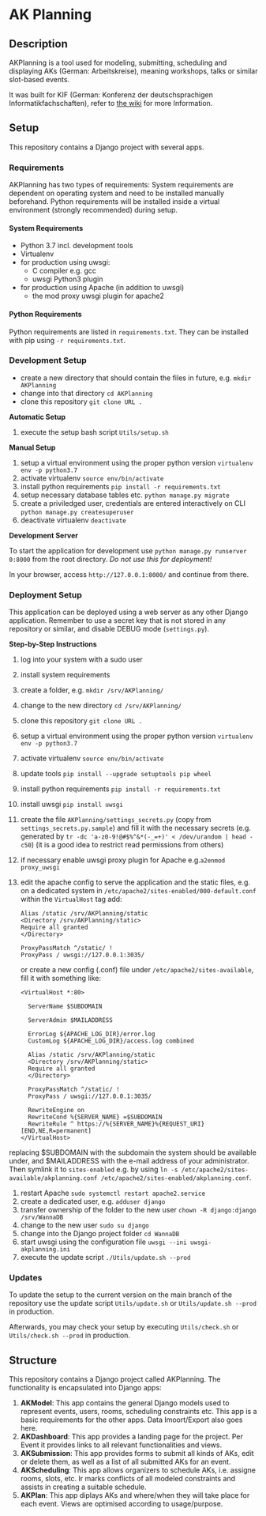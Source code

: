 # AK Planning

## Description

AKPlanning is a tool used for modeling, submitting, scheduling and displaying AKs (German: Arbeitskreise), meaning workshops, talks or similar slot-based events.

It was built for KIF (German: Konferenz der deutschsprachigen Informatikfachschaften), refer to [the wiki](wiki.kif.rocks) for more Information.


## Setup

This repository contains a Django project with several apps.


### Requirements

AKPlanning has two types of requirements: System requirements are dependent on operating system and need to be installed manually beforehand. Python requirements will be installed inside a virtual environment (strongly recommended) during setup.


#### System Requirements

* Python 3.7 incl. development tools
* Virtualenv
* for production using uwsgi:
  * C compiler e.g. gcc
  * uwsgi Python3 plugin
* for production using Apache (in addition to uwsgi)
  * the mod proxy uwsgi plugin for apache2


#### Python Requirements

Python requirements are listed in ``requirements.txt``. They can be installed with pip using ``-r requirements.txt``.


### Development Setup

* create a new directory that should contain the files in future, e.g. ``mkdir AKPlanning``
* change into that directory ``cd AKPlanning``
* clone this repository ``git clone URL .``


**Automatic Setup**

1. execute the setup bash script ``Utils/setup.sh``


**Manual Setup**

1. setup a virtual environment using the proper python version ``virtualenv env -p python3.7``
1. activate virtualenv ``source env/bin/activate``
1. install python requirements ``pip install -r requirements.txt``
1. setup necessary database tables etc. ``python manage.py migrate``
1. create a priviledged user, credentials are entered interactively on CLI ``python manage.py createsuperuser``
1. deactivate virtualenv ``deactivate``


**Development Server**

To start the application for development use ``python manage.py runserver 0:8000`` from the root directory.
*Do not use this for deployment!*

In your browser, access ``http://127.0.0.1:8000/`` and continue from there.


### Deployment Setup

This application can be deployed using a web server as any other Django application.
Remember to use a secret key that is not stored in any repository or similar, and disable DEBUG mode (``settings.py``).

**Step-by-Step Instructions**

1. log into your system with a sudo user
1. install system requirements
1. create a folder, e.g. ``mkdir /srv/AKPlanning/``
1. change to the new directory ``cd /srv/AKPlanning/``
1. clone this repository ``git clone URL .``
1. setup a virtual environment using the proper python version ``virtualenv env -p python3.7``
1. activate virtualenv ``source env/bin/activate``
1. update tools ``pip install --upgrade setuptools pip wheel``
1. install python requirements ``pip install -r requirements.txt``
1. install uwsgi ``pip install uwsgi``
1. create the file ``AKPlanning/settings_secrets.py`` (copy from ``settings_secrets.py.sample``) and fill it with the necessary secrets (e.g. generated by ``tr -dc 'a-z0-9!@#$%^&*(-_=+)' < /dev/urandom | head -c50``) (it is a good idea to restrict read permissions from others)
1. if necessary enable uwsgi proxy plugin for Apache e.g.``a2enmod proxy_uwsgi``
1. edit the apache config to serve the application and the static files, e.g. on a dedicated system in ``/etc/apache2/sites-enabled/000-default.conf`` within the ``VirtualHost`` tag add:

    ```
    Alias /static /srv/AKPlanning/static
    <Directory /srv/AKPlanning/static>
    Require all granted
    </Directory>

    ProxyPassMatch ^/static/ !
    ProxyPass / uwsgi://127.0.0.1:3035/
    ```

    or create a new config (.conf) file under ``/etc/apache2/sites-available``, fill it with something like:

    ````
    <VirtualHost *:80>

      ServerName $SUBDOMAIN

      ServerAdmin $MAILADDRESS

      ErrorLog ${APACHE_LOG_DIR}/error.log
      CustomLog ${APACHE_LOG_DIR}/access.log combined

      Alias /static /srv/AKPlanning/static
      <Directory /srv/AKPlanning/static>
      Require all granted
      </Directory>

      ProxyPassMatch ^/static/ !
      ProxyPass / uwsgi://127.0.0.1:3035/

      RewriteEngine on
      RewriteCond %{SERVER_NAME} =$SUBDOMAIN
      RewriteRule ^ https://%{SERVER_NAME}%{REQUEST_URI} [END,NE,R=permanent]
    </VirtualHost>
    ````

  replacing $SUBDOMAIN with the subdomain the system should be available under, and $MAILADDRESS with the e-mail address of your administrator. Then symlink it to ``sites-enabled`` e.g. by using ``ln -s /etc/apache2/sites-available/akplanning.conf /etc/apache2/sites-enabled/akplanning.conf``.
1. restart Apache ``sudo systemctl restart apache2.service``
1. create a dedicated user, e.g. ``adduser django``
1. transfer ownership of the folder to the new user ``chown -R django:django /srv/WannaDB``
1. change to the new user ``sudo su django``
1. change into the Django project folder ``cd WannaDB``
1. start uwsgi using the configuration file ``uwsgi --ini uwsgi-akplanning.ini``
1. execute the update script ``./Utils/update.sh --prod``


### Updates

To update the setup to the current version on the main branch of the repository use the update script ``Utils/update.sh`` or ``Utils/update.sh --prod`` in production.

Afterwards, you may check your setup by executing ``Utils/check.sh`` or ``Utils/check.sh --prod`` in production.


## Structure

This repository contains a Django project called AKPlanning. The functionality is encapsulated into Django apps:

1. **AKModel**: This app contains the general Django models used to represent events, users, rooms, scheduling constraints etc. This app is a basic requirements for the other apps. Data Imoort/Export also goes here.
1. **AKDashboard**: This app provides a landing page for the project. Per Event it provides links to all relevant functionalities and views.
1. **AKSubmission**: This app provides forms to submit all kinds of AKs, edit or delete them, as well as a list of all submitted AKs for an event.
1. **AKScheduling**: This app allows organizers to schedule AKs, i.e. assigne rooms, slots, etc. Ir marks conflicts of all modeled constraints and assists in creating a suitable schedule.
1. **AKPlan**: This app diplays AKs and where/when they will take place for each event. Views are optimised according to usage/purpose.
